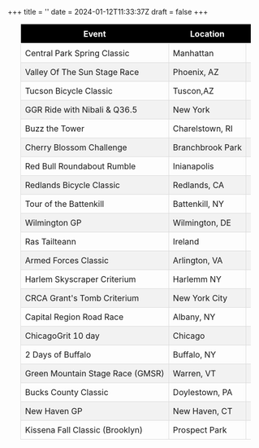 +++
title = ''
date = 2024-01-12T11:33:37Z
draft = false
+++

<style>
  /* Style for all tables */
  table {
    margin-left: auto;
    margin-right: auto;
    max-width: 90%;
    width: auto; /* Remove this if you want the table to take up the max-width */
    border-collapse: collapse;
    table-layout: auto;
  }

.measure-wide {
    max-width: none; /* Remove the max-width restriction */
  }

  /* Header styles */
  th {
    background-color: #000; /* Black background */
    text-align: center; /* Center align the text */
    color: #fff; /* White text */
    padding: 8px;
    border-bottom: 2px solid #fff; /* White border for a subtle separation */
    white-space: nowrap; /* Prevent header text from wrapping */
    overflow: hidden; /* Hide overflowing text */
    text-overflow: ellipsis; /* Show ellipsis (...) for overflow */
  }

  /* Cell styles */
  td {
    padding: 8px;
    border: 1px solid #ddd;
    white-space: nowrap; /* Prevent cell text from wrapping */
    overflow: hidden; /* Hide overflowing text */
    text-overflow: ellipsis; /* Show ellipsis (...) for overflow */
  }

  /* Zebra striping for rows */
  tr:nth-child(even) {
    background-color: #f2f2f2;
  }

  /* Hover effect for rows */
  tr:hover {
    background-color: #ddd;
  }
  </style>

<table>
  <thead>
    <tr>
      <th>Event</th>
      <th>Location</th>
      <th>Dates</th>
    </tr>
  </thead>
  <tbody>
    <tr>
      <td>Central Park Spring Classic</td>
      <td>Manhattan</td>
      <td>02/08/25 </td>
    </tr>
    <tr>
      <td>Valley Of The Sun Stage Race</td>
      <td>Phoenix, AZ</td>
      <td>02/14/25-02/16/25</td>
    </tr>
    <tr>
      <td>Tucson Bicycle Classic</td>
      <td>Tuscon,AZ</td>
      <td>02/21/25-2/23/25</td>
    </tr>
    <tr>
      <td>GGR Ride with Nibali & Q36.5</td>
      <td>New York</td>
      <td>03/16/25</td>
    </tr>
    <tr>
      <td>Buzz the Tower</td>
      <td>Charelstown, RI</td>
      <td>03/29/25</td>
    </tr>
    <tr>
      <td>Cherry Blossom Challenge</td>
      <td>Branchbrook Park</td>
      <td>04/05/25</td>
    </tr>
    <tr>
      <td>Red Bull Roundabout Rumble</td>
      <td>Inianapolis</td>
      <td>04/05/25</td>
    </tr>
    <tr>
      <td>Redlands Bicycle Classic</td>
      <td>Redlands, CA</td>
      <td>04/09/25-04/13/25</td>
    </tr>
    <tr>
      <td>Tour of the Battenkill</td>
      <td>Battenkill, NY</td>
      <td>05/10/25</td>
    </tr>
    <tr>
      <td>Wilmington GP</td>
      <td>Wilmington, DE</td>
      <td>05/17/25</td>
    </tr>
    <tr>
      <td>Ras Tailteann</td>
      <td>Ireland</td>
      <td>05/20/25</td>
    </tr>
    <tr>
      <td>Armed Forces Classic</td>
      <td>Arlington, VA</td>
      <td>05/31/25</td>
    </tr>
    </tr>
      <td>Harlem Skyscraper Criterium</td>
      <td>Harlemm NY</td>
      <td>06/15/25</td>
    </tr>
    </tr>
      <td>CRCA Grant's Tomb Criterium</td>
      <td>New York City</td>
      <td>06/21/25</td>
    </tr>
    </tr>
      <td>Capital Region Road Race</td>
      <td>Albany, NY</td>
      <td>06/29/25</td>
    </tr>
    </tr>
      <td>ChicagoGrit 10 day</td>
      <td>Chicago</td>
      <td>07/18/25</td>
    </tr>
    <tr>
      <td>2 Days of Buffalo</td>
      <td>Buffalo, NY</td>
      <td>08/02/25</td>
    </tr>
    <tr>
      <td>Green Mountain Stage Race (GMSR)</td>
      <td>Warren, VT</td>
      <td>08/29/25-09/01/25</td>
    </tr>
    <tr>
      <td>Bucks County Classic</td>
      <td>Doylestown, PA</td>
      <td>09/07/25</td>
    </tr>
    <tr>
      <td>New Haven GP</td>
      <td>New Haven, CT</td>
      <td>09/12/25</td>
    </tr>
    <tr>
      <td>Kissena Fall Classic (Brooklyn)</td>
      <td>Prospect Park</td>
      <td>10/04/25</td>
  </tbody>
</table>


